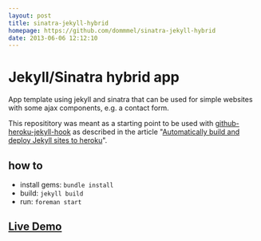 ```yaml
---
layout: post
title: sinatra-jekyll-hybrid
homepage: https://github.com/dommmel/sinatra-jekyll-hybrid
date: 2013-06-06 12:12:10
---
```

# Jekyll/Sinatra hybrid app

App template using jekyll and sinatra that can be used for simple websites with some ajax components, e.g. a contact form.

This reposititory was meant as a starting point to be used with [github-heroku-jekyll-hook](https://github.com/dommmel/github-heroku-jekyll-hook) as described in the article "[Automatically build and deploy Jekyll sites to heroku](https://coderwall.com/p/st0hcq)".

## how to

* install gems: ```bundle install```
* build: ```jekyll build```
* run: ```foreman start```

## [Live Demo](http://sinatra-jekyll-hybrid.herokuapp.com/)


